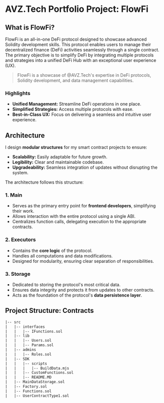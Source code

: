 # AVZ.Tech Portfolio Project: **FlowFi**

## What is **FlowFi**?
FlowFi is an all-in-one DeFi protocol designed to showcase advanced Solidity development skills. This protocol enables users to manage their decentralized finance (DeFi) activities seamlessly through a single contract. The primary objective is to simplify DeFi by integrating multiple protocols and strategies into a unified DeFi Hub with an exceptional user experience (UX).

> FlowFi is a showcase of @AVZ.Tech's expertise in DeFi protocols, Solidity development, and data management capabilities.

### **Highlights**  
- **Unified Management:** Streamline DeFi operations in one place.  
- **Simplified Strategies:** Access multiple protocols with ease.  
- **Best-in-Class UX:** Focus on delivering a seamless and intuitive user experience.  

## **Architecture**
I design **modular structures** for my smart contract projects to ensure:  
- **Scalability:** Easily adaptable for future growth.  
- **Legibility:** Clear and maintainable codebase.  
- **Upgradeability:** Seamless integration of updates without disrupting the system.  

The architecture follows this structure:  

### **1. Main**  
- Serves as the primary entry point for **frontend developers**, simplifying their work.  
- Allows interaction with the entire protocol using a single ABI.  
- Centralizes function calls, delegating execution to the appropriate contracts.  

### **2. Executors**  
- Contains the **core logic** of the protocol.  
- Handles all computations and data modifications.  
- Designed for modularity, ensuring clear separation of responsibilities.  

### **3. Storage**  
- Dedicated to storing the protocol's most critical data.  
- Ensures data integrity and protects it from updates to other contracts.  
- Acts as the foundation of the protocol's **data persistence layer**.  
  

## Project Structure: **Contracts**
```ml
|-- src
|   |-- interfaces
|   |   |-- IFunctions.sol
|   |-- lib
|   |   |-- Users.sol
|   |   |-- Params.sol
|   |-- admins
|   |   |-- Roles.sol
|   |-- SDK
|   |   |-- scripts
|   |   |   |-- BuildData.mjs
|   |   |-- CustomFunctions.sol
|   |   |-- README.MD
|   |-- MainDataStorage.sol
|   |-- Factory.sol
|   |-- Functions.sol
|   |-- UserContractType1.sol

```

